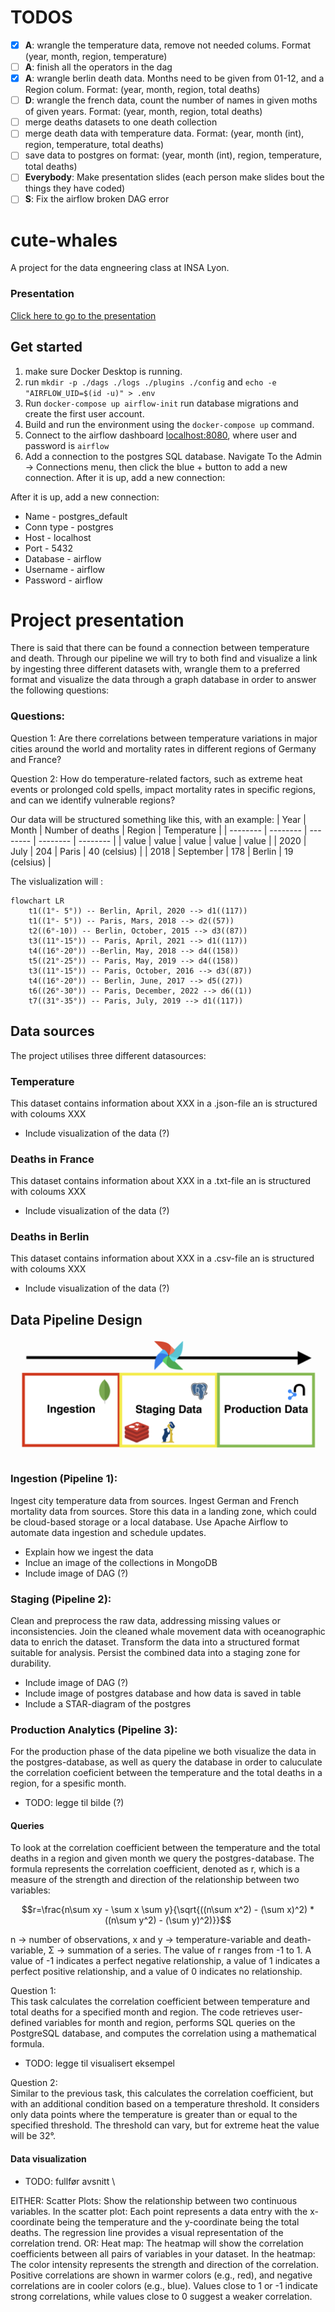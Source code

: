 # TODOS
- [x] **A**: wrangle the temperature data, remove not needed colums. Format (year, month, region, temperature)
- [ ] **A**: finish all the operators in the dag
- [x] **A**: wrangle berlin death data. Months need to be given from 01-12, and a Region colum. Format: (year, month, region, total deaths)
- [ ] **D**: wrangle the french data, count the number of names in given moths of given years. Format: (year, month, region, total deaths)
- [ ] merge deaths datasets to one death collection
- [ ] merge death data with temperature data. Format: (year, month (int), region, temperature, total deaths)
- [ ] save data to postgres on format: (year, month (int), region, temperature, total deaths)
- [ ] **Everybody**: Make presentation slides (each person make slides bout the things they have coded)
- [ ] **S**: Fix the airflow broken DAG error

# cute-whales
A project for the data engneering class at INSA Lyon.

### Presentation
[Click here to go to the presentation](presentation.md)

## Get started
1. make sure Docker Desktop is running.
2. run `mkdir -p ./dags ./logs ./plugins ./config` and `echo -e "AIRFLOW_UID=$(id -u)" > .env`
3. Run `docker-compose up airflow-init` run database migrations and create the first user account.
4. Build and run the environment using the `docker-compose up` command.
5. Connect to the airflow dashboard [localhost:8080](http://localhost:8080/), where user and password is `airflow`
6. Add a connection to the postgres SQL database. Navigate To the Admin -> Connections menu, then click the blue + button to add a new connection.
After it is up, add a new connection:

After it is up, add a new connection:

* Name - postgres_default
* Conn type - postgres
* Host - localhost
* Port - 5432
* Database - airflow
* Username - airflow
* Password - airflow


# Project presentation
There is said that there can be found a connection between temperature and death. Through our pipeline 
we will try to both find and visualize a link by ingesting three different datasets with, wrangle them to a preferred format and visualize the data through a graph database in order to answer the following questions: 

### Questions:

Question 1: Are there correlations between temperature variations in major cities around the world and mortality rates in different regions of Germany and France?

Question 2: How do temperature-related factors, such as extreme heat events or prolonged cold spells, impact mortality rates in specific regions, and can we identify vulnerable regions?

Our data will be structured something like this, with an example:
| Year | Month | Number of deaths | Region | Temperature | 
| -------- | -------- | -------- | -------- | -------- |
| value  | value   | value  | value   | value  |
| 2020  | July   | 204   | Paris   | 40 (celsius)   |
| 2018  | September   | 178   | Berlin   | 19 (celsius)   |

The vislualization will :
```mermaid
flowchart LR
    t1((1°- 5°)) -- Berlin, April, 2020 --> d1((117))
    t1((1°- 5°)) -- Paris, Mars, 2018 --> d2((57))
    t2((6°-10)) -- Berlin, October, 2015 --> d3((87))
    t3((11°-15°)) -- Paris, April, 2021 --> d1((117))
    t4((16°-20°)) --Berlin, May, 2018 --> d4((158))
    t5((21°-25°)) -- Paris, May, 2019 --> d4((158)) 
    t3((11°-15°)) -- Paris, October, 2016 --> d3((87))
    t4((16°-20°)) -- Berlin, June, 2017 --> d5((27))
    t6((26°-30°)) -- Paris, December, 2022 --> d6((1))
    t7((31°-35°)) -- Paris, July, 2019 --> d1((117))
```

## Data sources
The project utilises three different datasources:

### Temperature 
This dataset contains information about XXX in a .json-file an is structured with coloums XXX
- Include visualization of the data (?)

### Deaths in France
This dataset contains information about XXX in a .txt-file an is structured with coloums XXX
- Include visualization of the data (?)

### Deaths in Berlin
This dataset contains information about XXX in a .csv-file an is structured with coloums XXX
- Include visualization of the data (?)

## Data Pipeline Design
![alt text](/Pipeline.png)

### Ingestion (Pipeline 1):
Ingest city temperature data from sources.
Ingest German and French mortality data from sources.
Store this data in a landing zone, which could be cloud-based storage or a local database.
Use Apache Airflow to automate data ingestion and schedule updates.

- Explain how we ingest the data
- Inclue an image of the collections in MongoDB
- Include image of DAG (?)

### Staging (Pipeline 2):
Clean and preprocess the raw data, addressing missing values or inconsistencies.
Join the cleaned whale movement data with oceanographic data to enrich the dataset.
Transform the data into a structured format suitable for analysis.
Persist the combined data into a staging zone for durability.

- Include image of DAG (?)
- Include image of postgres database and how data is saved in table
- Include a STAR-diagram of the postgres

### Production Analytics (Pipeline 3):
For the production phase of the data pipeline we both visualize the data in the postgres-database, as well as query the database in order to caluculate the correlation coeficient between the temperature and the total deaths in a region, for a spesific month. 

- TODO: legge til bilde (?)

#### Queries
To look at the correlation coefficient between the temperature and the total deaths in a region and given month we query the postgres-database. The formula represents the correlation coefficient, denoted as r, which is a measure of the strength and direction of the relationship between two variables:

$$r=\frac{n\sum xy - \sum x \sum y}{\sqrt{((n\sum x^2) - (\sum x)^2) * ((n\sum y^2) - (\sum y)^2)}}$$

n → number of observations, x and y → temperature-variable and death-variable, Σ → summation of a series.
The value of r ranges from -1 to 1. A value of -1 indicates a perfect negative relationship, a value of 1 indicates a perfect positive relationship, and a value of 0 indicates no relationship.

Question 1: \
This task calculates the correlation coefficient between temperature and total deaths for a specified month and region. The code retrieves user-defined variables for month and region, performs SQL queries on the PostgreSQL database, and computes the correlation using a mathematical formula.

- TODO: legge til visualisert eksempel

Question 2: \
Similar to the previous task, this calculates the correlation coefficient, but with an additional condition based on a temperature threshold. It considers only data points where the temperature is greater than or equal to the specified threshold. The threshold can vary, but for extreme heat the value will be 32°.


#### Data visualization
- TODO: fullfør avsnitt \

EITHER:
Scatter Plots: Show the relationship between two continuous variables.
In the scatter plot: Each point represents a data entry with the x-coordinate being the temperature and the y-coordinate being the total deaths. The regression line provides a visual representation of the correlation trend.
OR:
Heat map: The heatmap will show the correlation coefficients between all pairs of variables in your dataset.
In the heatmap: The color intensity represents the strength and direction of the correlation. Positive correlations are shown in warmer colors (e.g., red), and negative correlations are in cooler colors (e.g., blue). Values close to 1 or -1 indicate strong correlations, while values close to 0 suggest a weaker correlation.